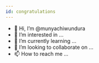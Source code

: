 ```yaml
---
id: congratulations
---
```

- 👋 Hi, I’m @munyachiwundura
- 👀 I’m interested in ...
- 🌱 I’m currently learning ...
- 💞️ I’m looking to collaborate on ...
- 📫 How to reach me ...

<!---
munyachiwundura/munyachiwundura is a ✨ special ✨ repository because its `README.md` (this file) appears on your GitHub profile.
You can click the Preview link to take a look at your changes.
--->
